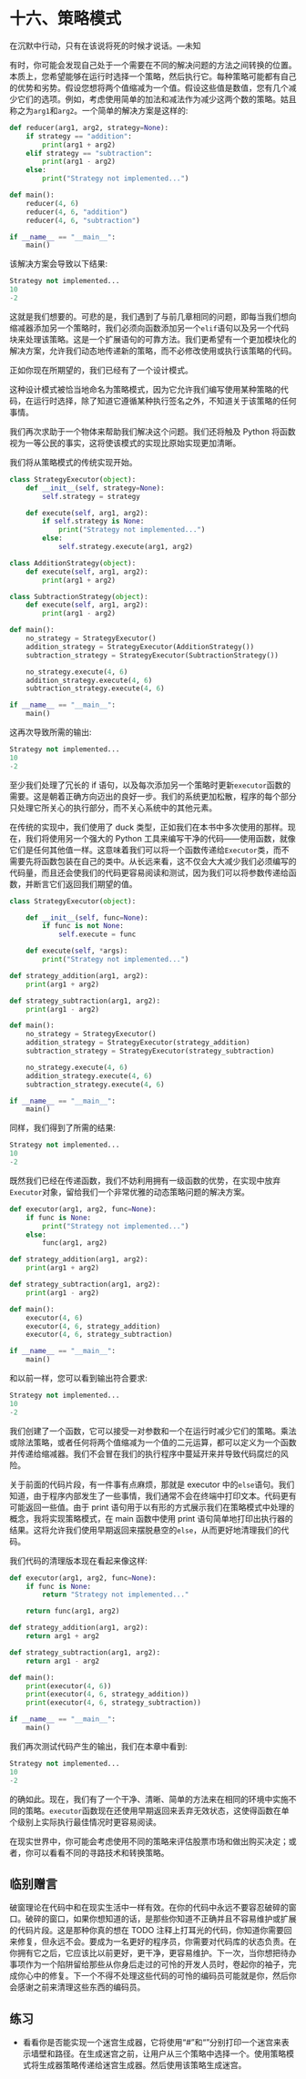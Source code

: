 # 十六、策略模式

在沉默中行动，只有在该说将死的时候才说话。—未知

有时，你可能会发现自己处于一个需要在不同的解决问题的方法之间转换的位置。本质上，您希望能够在运行时选择一个策略，然后执行它。每种策略可能都有自己的优势和劣势。假设您想将两个值缩减为一个值。假设这些值是数值，您有几个减少它们的选项。例如，考虑使用简单的加法和减法作为减少这两个数的策略。姑且称之为`arg1`和`arg2`。一个简单的解决方案是这样的:

```py
def reducer(arg1, arg2, strategy=None):
    if strategy == "addition":
        print(arg1 + arg2)
    elif strategy == "subtraction":
        print(arg1 - arg2)
    else:
        print("Strategy not implemented...")

def main():
    reducer(4, 6)
    reducer(4, 6, "addition")
    reducer(4, 6, "subtraction")

if __name__ == "__main__":
    main()

```

该解决方案会导致以下结果:

```py
Strategy not implemented...
10
-2

```

这就是我们想要的。可悲的是，我们遇到了与前几章相同的问题，即每当我们想向缩减器添加另一个策略时，我们必须向函数添加另一个`elif`语句以及另一个代码块来处理该策略。这是一个扩展语句的可靠方法。我们更希望有一个更加模块化的解决方案，允许我们动态地传递新的策略，而不必修改使用或执行该策略的代码。

正如你现在所期望的，我们已经有了一个设计模式。

这种设计模式被恰当地命名为策略模式，因为它允许我们编写使用某种策略的代码，在运行时选择，除了知道它遵循某种执行签名之外，不知道关于该策略的任何事情。

我们再次求助于一个物体来帮助我们解决这个问题。我们还将触及 Python 将函数视为一等公民的事实，这将使该模式的实现比原始实现更加清晰。

我们将从策略模式的传统实现开始。

```py
class StrategyExecutor(object):
    def __init__(self, strategy=None):
        self.strategy = strategy

    def execute(self, arg1, arg2):
        if self.strategy is None:
            print("Strategy not implemented...")
        else:
            self.strategy.execute(arg1, arg2)

class AdditionStrategy(object):
    def execute(self, arg1, arg2):
        print(arg1 + arg2)

class SubtractionStrategy(object):
    def execute(self, arg1, arg2):
        print(arg1 - arg2)

def main():
    no_strategy = StrategyExecutor()
    addition_strategy = StrategyExecutor(AdditionStrategy())
    subtraction_strategy = StrategyExecutor(SubtractionStrategy())

    no_strategy.execute(4, 6)
    addition_strategy.execute(4, 6)
    subtraction_strategy.execute(4, 6)

if __name__ == "__main__":
    main()

```

这再次导致所需的输出:

```py
Strategy not implemented...
10
-2

```

至少我们处理了冗长的 if 语句，以及每次添加另一个策略时更新`executor`函数的需要。这是朝着正确方向迈出的良好一步。我们的系统更加松散，程序的每个部分只处理它所关心的执行部分，而不关心系统中的其他元素。

在传统的实现中，我们使用了 duck 类型，正如我们在本书中多次使用的那样。现在，我们将使用另一个强大的 Python 工具来编写干净的代码——使用函数，就像它们是任何其他值一样。这意味着我们可以将一个函数传递给`Executor`类，而不需要先将函数包装在自己的类中。从长远来看，这不仅会大大减少我们必须编写的代码量，而且还会使我们的代码更容易阅读和测试，因为我们可以将参数传递给函数，并断言它们返回我们期望的值。

```py
class StrategyExecutor(object):

    def __init__(self, func=None):
        if func is not None:
            self.execute = func

    def execute(self, *args):
        print("Strategy not implemented...")

def strategy_addition(arg1, arg2):
    print(arg1 + arg2)

def strategy_subtraction(arg1, arg2):
    print(arg1 - arg2)

def main():
    no_strategy = StrategyExecutor()
    addition_strategy = StrategyExecutor(strategy_addition)
    subtraction_strategy = StrategyExecutor(strategy_subtraction)

    no_strategy.execute(4, 6)
    addition_strategy.execute(4, 6)
    subtraction_strategy.execute(4, 6)

if __name__ == "__main__":
    main()

```

同样，我们得到了所需的结果:

```py
Strategy not implemented...
10
-2

```

既然我们已经在传递函数，我们不妨利用拥有一级函数的优势，在实现中放弃`Executor`对象，留给我们一个非常优雅的动态策略问题的解决方案。

```py
def executor(arg1, arg2, func=None):
    if func is None:
        print("Strategy not implemented...")
    else:
        func(arg1, arg2)

def strategy_addition(arg1, arg2):
    print(arg1 + arg2)

def strategy_subtraction(arg1, arg2):
    print(arg1 - arg2)

def main():
    executor(4, 6)
    executor(4, 6, strategy_addition)
    executor(4, 6, strategy_subtraction)

if __name__ == "__main__":
    main()

```

和以前一样，您可以看到输出符合要求:

```py
Strategy not implemented...
10
-2

```

我们创建了一个函数，它可以接受一对参数和一个在运行时减少它们的策略。乘法或除法策略，或者任何将两个值缩减为一个值的二元运算，都可以定义为一个函数并传递给缩减器。我们不会冒在我们的执行程序中蔓延开来并导致代码腐烂的风险。

关于前面的代码片段，有一件事有点麻烦，那就是 executor 中的`else`语句。我们知道，由于程序内部发生了一些事情，我们通常不会在终端中打印文本。代码更有可能返回一些值。由于 print 语句用于以有形的方式展示我们在策略模式中处理的概念，我将实现策略模式，在 main 函数中使用 print 语句简单地打印出执行器的结果。这将允许我们使用早期返回来摆脱悬空的`else`，从而更好地清理我们的代码。

我们代码的清理版本现在看起来像这样:

```py
def executor(arg1, arg2, func=None):
    if func is None:
        return "Strategy not implemented..."

    return func(arg1, arg2)

def strategy_addition(arg1, arg2):
    return arg1 + arg2

def strategy_subtraction(arg1, arg2):
    return arg1 - arg2

def main():
    print(executor(4, 6))
    print(executor(4, 6, strategy_addition))
    print(executor(4, 6, strategy_subtraction))

if __name__ == "__main__":
    main()

```

我们再次测试代码产生的输出，我们在本章中看到:

```py
Strategy not implemented...
10
-2

```

的确如此。现在，我们有了一个干净、清晰、简单的方法来在相同的环境中实施不同的策略。`executor`函数现在还使用早期返回来丢弃无效状态，这使得函数在单个级别上实际执行最佳情况时更容易阅读。

在现实世界中，你可能会考虑使用不同的策略来评估股票市场和做出购买决定；或者，你可以看看不同的寻路技术和转换策略。

## 临别赠言

破窗理论在代码中和在现实生活中一样有效。在你的代码中永远不要容忍破碎的窗口。破碎的窗口，如果你想知道的话，是那些你知道不正确并且不容易维护或扩展的代码片段。这是那种你真的想在 TODO 注释上打耳光的代码，你知道你需要回来修复，但永远不会。要成为一名更好的程序员，你需要对代码库的状态负责。在你拥有它之后，它应该比以前更好，更干净，更容易维护。下一次，当你想把待办事项作为一个陷阱留给那些从你身后走过的可怜的开发人员时，卷起你的袖子，完成你心中的修复。下一个不得不处理这些代码的可怜的编码员可能就是你，然后你会感谢之前来清理这些东西的编码员。

## 练习

*   看看你是否能实现一个迷宫生成器，它将使用“#”和“”分别打印一个迷宫来表示墙壁和路径。在生成迷宫之前，让用户从三个策略中选择一个。使用策略模式将生成器策略传递给迷宫生成器。然后使用该策略生成迷宫。